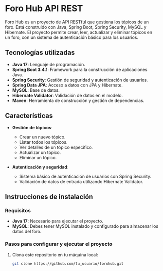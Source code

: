 # Foro Hub API REST

Foro Hub es un proyecto de API RESTful que gestiona los tópicos de un foro. Está construido con Java, Spring Boot, Spring Security, MySQL y Hibernate. El proyecto permite crear, leer, actualizar y eliminar tópicos en un foro, con un sistema de autenticación básico para los usuarios.

## Tecnologías utilizadas

- **Java 17**: Lenguaje de programación.
- **Spring Boot 3.4.1**: Framework para la construcción de aplicaciones Java.
- **Spring Security**: Gestión de seguridad y autenticación de usuarios.
- **Spring Data JPA**: Acceso a datos con JPA y Hibernate.
- **MySQL**: Base de datos.
- **Hibernate Validator**: Validación de datos en el modelo.
- **Maven**: Herramienta de construcción y gestión de dependencias.

## Características

- **Gestión de tópicos**:
  - Crear un nuevo tópico.
  - Listar todos los tópicos.
  - Ver detalles de un tópico específico.
  - Actualizar un tópico.
  - Eliminar un tópico.
  
- **Autenticación y seguridad**:
  - Sistema básico de autenticación de usuarios con Spring Security.
  - Validación de datos de entrada utilizando Hibernate Validator.

## Instrucciones de instalación

### Requisitos

- **Java 17**: Necesario para ejecutar el proyecto.
- **MySQL**: Debes tener MySQL instalado y configurado para almacenar los datos del foro.

### Pasos para configurar y ejecutar el proyecto

1. Clona este repositorio en tu máquina local:
   ```bash
   git clone https://github.com/tu_usuario/forohub.git
